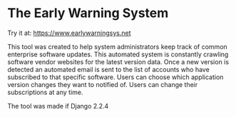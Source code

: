 # The Early Warning System

Try it at: https://www.earlywarningsys.net

This tool was created to help system administrators keep track of common enterprise software updates. This automated system is constantly crawling software vendor websites for the latest version data. Once a new version is detected an automated email is sent to the list of accounts who have subscribed to that specific software. Users can choose which application version changes they want to notified of. Users can change their subscriptions at any time.

The tool was made if Django 2.2.4
